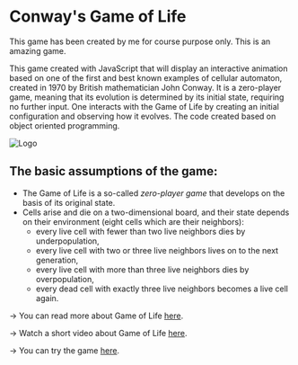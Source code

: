 # Conway's Game of Life

This game has been created by me for course purpose only. This is an amazing game.

This game created with JavaScript that will display an interactive animation based on one of the first and best known examples of cellular automaton, created in 1970 by British mathematician John Conway.  It is a zero-player game, meaning that its evolution is determined by its initial state, requiring no further input. One interacts with the Game of Life by creating an initial configuration and observing how it evolves. The code created based on object oriented programming. 

<img alt="Logo" src="https://upload.wikimedia.org/wikipedia/commons/e/e5/Gospers_glider_gun.gif">

## The basic assumptions of the game:
* The Game of Life is a so-called *zero-player game* that develops on the basis of its original state.
* Cells arise and die on a two-dimensional board, and their state depends on their environment (eight cells which are their neighbors):
    * every live cell with fewer than two live neighbors dies by underpopulation,
    * every live cell with two or three live neighbors lives on to the next generation,
    * every live cell with more than three live neighbors dies by overpopulation,
    * every dead cell with exactly three live neighbors becomes a live cell again.

→ You can read more about Game of Life <a href="https://en.wikipedia.org/wiki/Conway%27s_Game_of_Life" target="_blank">here<a/>.

→ Watch a short video about Game of Life <a href="https://www.youtube.com/watch?v=C2vgICfQawE" target="_blank">here<a/>.

→ You can try the game <a href="https://faizfak.github.io/Conway_Game_of_Life/" target="_blank">here<a/>.